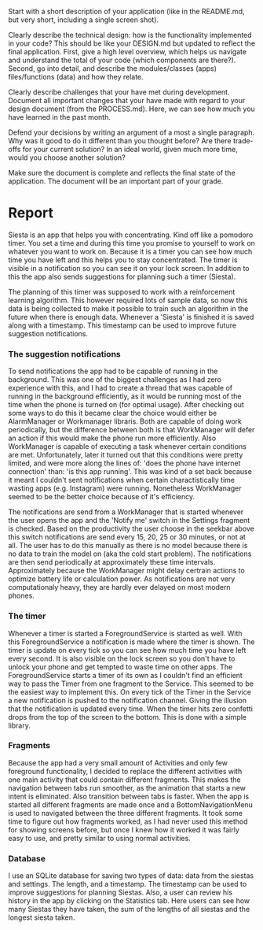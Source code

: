 Start with a short description of your application (like in the README.md, but very short, including a single screen shot).

Clearly describe the technical design: how is the functionality implemented in your code? This should be like your DESIGN.md but updated to reflect the final application. First, give a high level overview, which helps us navigate and understand the total of your code (which components are there?). Second, go into detail, and describe the modules/classes (apps) files/functions (data) and how they relate.

Clearly describe challenges that your have met during development. Document all important changes that your have made with regard to your design document (from the PROCESS.md). Here, we can see how much you have learned in the past month.

Defend your decisions by writing an argument of a most a single paragraph. Why was it good to do it different than you thought before? Are there trade-offs for your current solution? In an ideal world, given much more time, would you choose another solution?

Make sure the document is complete and reflects the final state of the application. The document will be an important part of your grade.

# Report #
Siesta is an app that helps you with concentrating. Kind off like a pomodoro timer. You set a time and during this time you promise
to yourself to work on whatever you want to work on. Because it is a timer you can see how much time you have left and this helps you to
stay concentrated. The timer is visible in a notification so you can see it on your lock screen. 
In addition to this the app also sends suggestions for planning such a timer (Siesta).

The planning of this timer was supposed to work with a reinforcement learning algorithm. This however required lots of sample data, so now 
this data is being collected to make it possible to train such an algorithm in the future when there is enough data. Whenever a 'Siesta'
is finished it is saved along with a timestamp. This timestamp can be used to improve future suggestion notifications.

### The suggestion notifications ###
To send notifications the app had to be capable of running in the background. This was one of the biggest challenges as I had zero
experience with this, and I had to create a thread that was capable of running in the background efficiently, as it would be running
most of the time when the phone is turned on (for optimal usage). After checking out some ways to do this it became clear the choice 
would either be AlarmManager or Workmanager libraris. Both are capable of doing work periodically, but the difference between both is that 
WorkManager will defer an action if this would make the phone run more efficiently. Also WorkManager is capable of executing a task
whenever certain conditions are met. Unfortunately, later it turned out that this conditions were pretty limited, and were more along
the lines of: 'does the phone have internet connection' than: 'is this app running'. This was kind of a set back because it meant
I couldn't sent notifications when certain charactistically time wasting apps (e.g. Instagram) were running.
Nonetheless WorkManager seemed to be the better choice because of it's efficiency. 

The notifications are send from a WorkManager that is started whenever the user opens the app and the 'Notify me' switch in the Settings
fragment is checked. Based on the productivity the user choose in the seekbar above this switch notifications are send every 15, 20, 25
or 30 minutes, or not at all. The user has to do this manually as there is no model because there is no data to train the model on
(aka the cold start problem). The notifications are then send periodically at approximately these time intervals. Approximately because
the WorkManager might delay certrain actions to optimize battery life or calculation power. As notifications are not very computationaly
heavy, they are hardly ever delayed on most modern phones.

### The timer ###
Whenever a timer is started a ForegroundService is started as well. With this ForegroundService a notification is made where the timer is shown. The timer is update on every tick so you can see how much time you have left every second. It is also visible on the lock screen so you don't have to unlock your phone and get tempted to waste time on other apps. The ForegroundService starts a timer of its own as I couldn't find an efficient way to pass the Timer from one fragment to the Service. This seemed to be the easiest way to implement this. On every tick of the Timer in the Service a new notification is pushed to the notification channel. Giving the illusion that the notification is updated every time.
When the timer hits zero confetti drops from the top of the screen to the bottom. This is done with a simple library. 

### Fragments ###
Because the app had a very small amount of Activities and only few foreground functionality, I decided to replace the different
activities with one main activity that could contain different fragments. This makes the navigation between tabs run smoother, as the
animation that starts a new intent is eliminated. Also transition between tabs is faster.
When the app is started all different fragments are made once and a BottomNavigationMenu is used to navigated between the three different fragments. It took some time to figure out how fragments worked, as I had never used this method for showing screens before, but once I knew how it worked it was fairly easy to use, and pretty similar to using normal activities.

### Database ###
I use an SQLite database for saving two types of data: data from the siestas and settings. The length, and a timestamp. The timestamp can be used to improve suggestions for planning Siestas. Also, a user can review his history in the app by clicking on the Statistics tab. Here users can see how many Siestas they have taken, the sum of the lengths of all siestas and the longest siesta taken.
